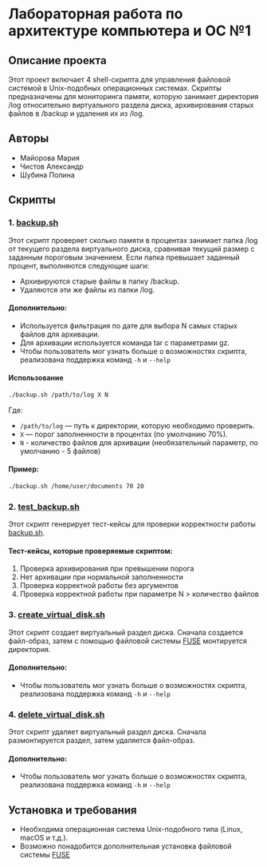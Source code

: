 # Лабораторная работа по архитектуре компьютера и ОС №1
## Описание проекта
Этот проект включает 4 shell-скрипта для управления файловой системой в Unix-подобных операционных системах. Скрипты предназначены для мониторинга памяти, которую занимает директория /log относительно виртуального раздела диска, архивирования старых файлов в /backup и удаления их из /log.
## Авторы
- Майорова Мария
- Чистов Александр
- Шубина Полина
## Скрипты
### 1. [backup.sh](backup.sh)  
Этот скрипт проверяет сколько памяти в процентах занимает папка /log от текущего раздела виртуального диска, сравнивая текущий размер с заданным пороговым значением. Если папка превышает заданный процент, выполняются следующие шаги:
- Архивируются старые файлы в папку /backup.  
- Удаляются эти же файлы из папки /log.
  
#### Дополнительно:   
- Используется фильтрация по дате для выбора N самых старых файлов для архивации.  
- Для архивации используется команда tar с параметрами gz. 
- Чтобы пользователь мог узнать больше о возможностях скрипта, реализована поддержка команд ```-h``` и ```--help```
 #### Использование
 ```bash
./backup.sh /path/to/log X N
```
Где:  
- ```/path/to/log``` — путь к директории, которую необходимо проверить.
- ```X``` — порог заполненности в процентах (по умолчанию 70%).
- ```N``` - количество файлов для архивации (необязательный параметр, по умолчанию - 5 файлов)
#### Пример:
 ```bash
./backup.sh /home/user/documents 70 20
```

### 2. [test_backup.sh](test_backup.sh)  
Этот скрипт генерирует тест-кейсы для проверки корректности работы [backup.sh](backup.sh).  
#### Тест-кейсы, которые проверяемые скриптом: 
1. Проверка архивирования при превышении порога
2.  Нет архивации при нормальной заполненности
3. Проверка корректной работы без аргументов
4. Проверка корректной работы при параметре N > количество файлов
### 3. [create_virtual_disk.sh](creeate_virtual_disk.sh) 
Этот скрипт создает виртуальный раздел диска. Сначала создается файл-образ, затем с помощью файловой системы [FUSE](https://ru.wikipedia.org/wiki/FUSE_(%D0%BC%D0%BE%D0%B4%D1%83%D0%BB%D1%8C_%D1%8F%D0%B4%D1%80%D0%B0)) монтируется директория.  
  
#### Дополнительно:   
- Чтобы пользователь мог узнать больше о возможностях скрипта, реализована поддержка команд ```-h``` и ```--help```
### 4. [delete_virtual_disk.sh](delete_virtual_disk.sh)
Этот скрипт удаляет виртуальный раздел диска. Сначала размонтируется раздел, затем удаляется файл-образ.  
  
#### Дополнительно:   
- Чтобы пользователь мог узнать больше о возможностях скрипта, реализована поддержка команд ```-h``` и ```--help```
  
## Установка и требования
- Необходима операционная система Unix-подобного типа (Linux, macOS и т.д.).
- Возможно понадобится дополнительная установка файловой системы [FUSE](https://ru.wikipedia.org/wiki/FUSE_(%D0%BC%D0%BE%D0%B4%D1%83%D0%BB%D1%8C_%D1%8F%D0%B4%D1%80%D0%B0))

